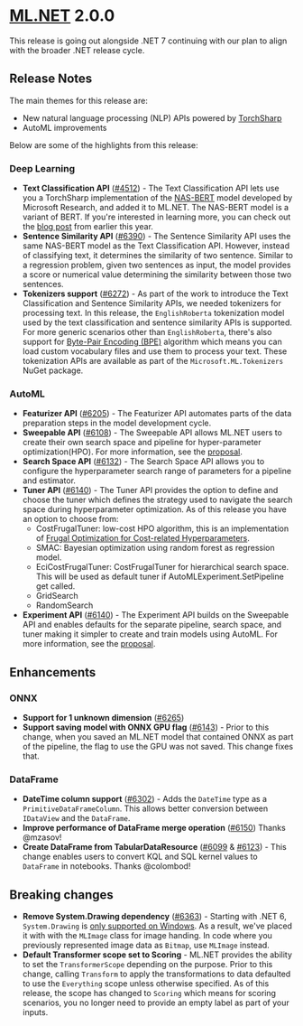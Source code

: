 # [ML.NET](http://dot.net/ml) 2.0.0

This release is going out alongside .NET 7 continuing with our plan to align with the broader .NET release cycle.

## Release Notes

The main themes for this release are:

- New natural language processing (NLP) APIs powered by [TorchSharp](https://github.com/dotnet/torchsharp)
- AutoML improvements

Below are some of the highlights from this release:

### Deep Learning

- **Text Classification API** ([#4512](https://github.com/dotnet/machinelearning/pull/4512)) - The Text Classification API lets use you a TorchSharp implementation of the [NAS-BERT](https://arxiv.org/abs/2105.14444) model developed by Microsoft Research, and added it to ML.NET. The NAS-BERT model is a variant of BERT. If you're interested in learning more, you can check out the [blog post](https://devblogs.microsoft.com/dotnet/introducing-the-ml-dotnet-text-classification-api-preview/) from earlier this year.
- **Sentence Similarity API** ([#6390](https://github.com/dotnet/machinelearning/pull/6390)) - The Sentence Similarity API uses the same NAS-BERT model as the Text Classification API. However, instead of classifying text, it determines the similarity of two sentence. Similar to a regression problem, given two sentences as input, the model provides a score or numerical value determining the similarity between those two sentences.
- **Tokenizers support** ([#6272](https://github.com/dotnet/machinelearning/pull/6272)) - As part of the work to introduce the Text Classification and Sentence Similarity APIs, we needed tokenizers for processing text. In this release, the `EnglishRoberta` tokenization model used by the text classification and sentence similarity APIs is supported. For more generic scenarios other than `EnglishRoberta`, there's also support for [Byte-Pair Encoding (BPE)](https://en.wikipedia.org/wiki/Byte_pair_encoding) algorithm which means you can load custom vocabulary files and use them to process your text. These tokenization APIs are available as part of the `Microsoft.ML.Tokenizers` NuGet package.

### AutoML

- **Featurizer API** ([#6205](https://github.com/dotnet/machinelearning/pull/6205)) - The Featurizer API automates parts of the data preparation steps in the model development cycle.
- **Sweepable API** ([#6108](https://github.com/dotnet/machinelearning/pull/6108)) - The Sweepable API allows ML.NET users to create their own search space and pipeline for hyper-parameter optimization(HPO). For more information, see the [proposal](https://github.com/dotnet/machinelearning/issues/5992).
- **Search Space API** ([#6132](https://github.com/dotnet/machinelearning/pull/6132)) - The Search Space API allows you to configure the hyperparameter search range of parameters for a pipeline and estimator.
- **Tuner API** ([#6140](https://github.com/dotnet/machinelearning/pull/6140)) - The Tuner API provides the option to define and choose the tuner which defines the strategy used to navigate the search space during hyperparameter optimization. As of this release you have an option to choose from:
  - CostFrugalTuner: low-cost HPO algorithm, this is an implementation of [Frugal  Optimization for Cost-related Hyperparameters](https://arxiv.org/abs/2005.01571).
  - SMAC: Bayesian optimization using random forest as regression model.
  - EciCostFrugalTuner: CostFrugalTuner for hierarchical search space. This will be used as default tuner if AutoMLExperiment.SetPipeline get called.
  - GridSearch
  - RandomSearch  
- **Experiment API** ([#6140](https://github.com/dotnet/machinelearning/pull/6140)) - The Experiment API builds on the Sweepable API and enables defaults for the separate pipeline, search space, and tuner making it simpler to create and train models using AutoML. For more information, see the [proposal](https://github.com/dotnet/machinelearning/pull/6118).

## Enhancements

### ONNX

- **Support for 1 unknown dimension** ([#6265](https://github.com/dotnet/machinelearning/pull/6265))
- **Support saving model with ONNX GPU flag** ([#6143](https://github.com/dotnet/machinelearning/pull/6143)) - Prior to this change, when you saved an ML.NET model that contained ONNX as part of the pipeline, the flag to use the GPU was not saved. This change fixes that.  

### DataFrame

- **DateTime column support** ([#6302](https://github.com/dotnet/machinelearning/pull/6302)) - Adds the `DateTime` type as a `PrimitiveDataFrameColumn`. This allows better conversion between `IDataView` and the `DataFrame`.
- **Improve performance of DataFrame merge operation** ([#6150](https://github.com/dotnet/machinelearning/pull/6150)) Thanks @mzasov!
- **Create DataFrame from TabularDataResource** ([#6099](https://github.com/dotnet/machinelearning/pull/6099) & [#6123](https://github.com/dotnet/machinelearning/pull/6123)) - This change enables users to convert KQL and SQL kernel values to `DataFrame` in notebooks. Thanks @colombod!

## Breaking changes

- **Remove System.Drawing dependency** ([#6363](https://github.com/dotnet/machinelearning/pull/6363)) - Starting with .NET 6, `System.Drawing` is [only supported on Windows](https://learn.microsoft.com/dotnet/core/compatibility/core-libraries/6.0/system-drawing-common-windows-only). As a result, we've placed it with with the `MLImage` class for image handing. In code where you previously represented image data as `Bitmap`, use `MLImage` instead.
- **Default Transformer scope set to Scoring** - ML.NET provides the ability to set the `TransformerScope` depending on the purpose. Prior to this change, calling `Transform` to apply the transformations to data defaulted to use the `Everything` scope unless otherwise specified. As of this release, the scope has changed to `Scoring` which means for scoring scenarios, you no longer need to provide an empty label as part of your inputs.
